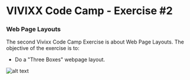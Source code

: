 # VIVIXX Code Camp - Exercise #2

### Web Page Layouts

The second Vivixx Code Camp Exercise is about Web Page Layouts. The objective of the exercise is to:

- Do a "Three Boxes" webpage layout.

![alt text](http://www.jhigh.co.uk/ITIntroCourses/S2Courses/DreamweaverWebsite/images/layoutIdeas/layoutideas-1-3Boxes.jpg "Three Boxes Webpage Layouts")



